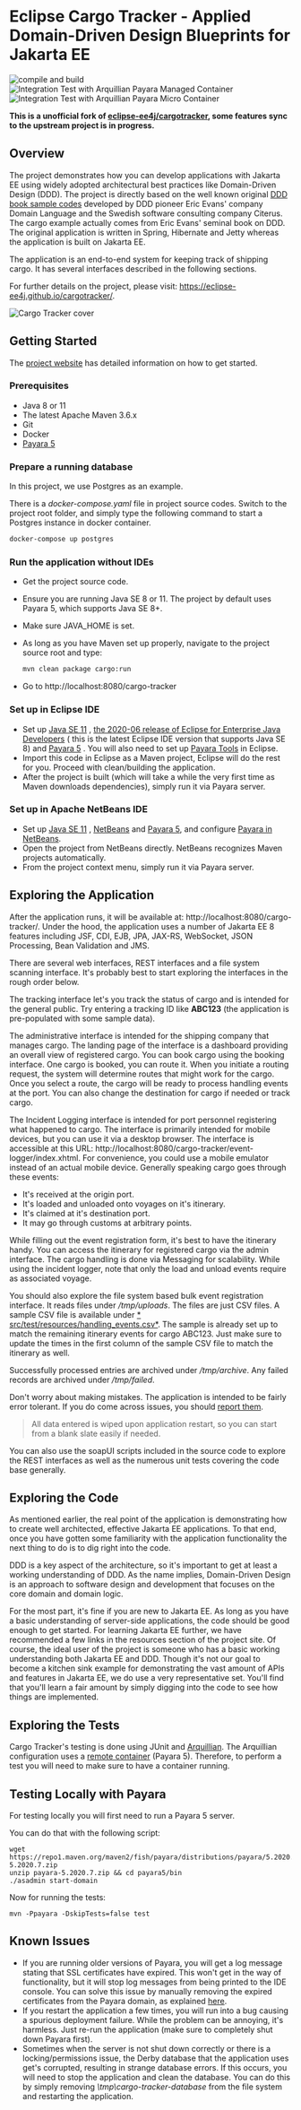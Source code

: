 # Eclipse Cargo Tracker - Applied Domain-Driven Design Blueprints for Jakarta EE

![compile and build](https://github.com/hantsy/cargotracker/workflows/build/badge.svg)
![Integration Test with Arquillian Payara Managed Container](https://github.com/hantsy/cargotracker/workflows/it-with-arq-payara-managed/badge.svg)
![Integration Test with Arquillian Payara Micro Container](https://github.com/hantsy/cargotracker/workflows/it-with-arq-payara-micro/badge.svg)

**This is a unofficial fork of [eclipse-ee4j/cargotracker](https://github.com/eclipse-ee4j/cargotracker), some features sync to the upstream project is in progress.**

## Overview

The project demonstrates how you can develop applications with Jakarta EE using widely adopted architectural best
practices like Domain-Driven Design (DDD). The project is directly based on the well known
original [ DDD book sample codes](https://github.com/citerus/dddsample-core) developed by DDD pioneer Eric Evans'
company Domain Language and the Swedish software consulting company Citerus. The cargo example actually comes from Eric
Evans' seminal book on DDD. The original application is written in Spring, Hibernate and Jetty whereas the application
is built on Jakarta EE.

The application is an end-to-end system for keeping track of shipping cargo. It has several interfaces described in the
following sections.

For further details on the project, please visit: https://eclipse-ee4j.github.io/cargotracker/.

![Cargo Tracker cover](cargo_tracker_cover.png)

## Getting Started

The [project website](https://eclipse-ee4j.github.io/cargotracker/) has detailed information on how to get started.

### Prerequisites

* Java 8 or 11
* The latest Apache Maven 3.6.x
* Git
* Docker
* [Payara 5](https://www.payara.fish/downloads/)

### Prepare a running database

In this project, we use Postgres as an example.

There is a *docker-compose.yaml* file in project source codes. Switch to the project root folder, and simply type the
following command to start a Postgres instance in docker container.

```bash
docker-compose up postgres
```

### Run the application without IDEs

* Get the project source code.
* Ensure you are running Java SE 8 or 11. The project by default uses Payara 5, which supports Java SE 8+.
* Make sure JAVA_HOME is set.
* As long as you have Maven set up properly, navigate to the project source root and type:

   ```bash
   mvn clean package cargo:run
   ```
* Go to http://localhost:8080/cargo-tracker

### Set up in Eclipse IDE

* Set up [Java SE 11](https://www.azul.com/downloads/zulu-community/?version=java-11-lts)
  , [the 2020-06 release of Eclipse for Enterprise Java Developers](https://www.eclipse.org/downloads/packages/release/2020-06/r/eclipse-ide-enterprise-java-developers) (
  this is the latest Eclipse IDE version that supports Java SE 8) and [Payara 5](https://www.payara.fish/downloads/) .
  You will also need to set up [Payara Tools](https://marketplace.eclipse.org/content/payara-tools) in Eclipse.
* Import this code in Eclipse as a Maven project, Eclipse will do the rest for you. Proceed with clean/building the
  application.
* After the project is built (which will take a while the very first time as Maven downloads dependencies), simply run
  it via Payara server.

### Set up in Apache NetBeans IDE

* Set up [Java SE 11](https://www.azul.com/downloads/zulu-community/?version=java-11-lts)
  ,  [NetBeans](http://netbeans.apache.org) and  [Payara 5](https://www.payara.fish/downloads/), and
  configure [Payara in NetBeans](https://blog.payara.fish/adding-payara-server-to-netbeans).
* Open the project from NetBeans directly. NetBeans recognizes Maven projects automatically.
* From the project context menu, simply run it via Payara server.

## Exploring the Application

After the application runs, it will be available at:
http://localhost:8080/cargo-tracker/. Under the hood, the application uses a number of Jakarta EE 8 features including
JSF, CDI, EJB, JPA, JAX-RS, WebSocket, JSON Processing, Bean Validation and JMS.

There are several web interfaces, REST interfaces and a file system scanning interface. It's probably best to start
exploring the interfaces in the rough order below.

The tracking interface let's you track the status of cargo and is intended for the general public. Try entering a
tracking ID like **ABC123** (the application is pre-populated with some sample data).

The administrative interface is intended for the shipping company that manages cargo. The landing page of the interface
is a dashboard providing an overall view of registered cargo. You can book cargo using the booking interface. One cargo
is booked, you can route it. When you initiate a routing request, the system will determine routes that might work for
the cargo. Once you select a route, the cargo will be ready to process handling events at the port. You can also change
the destination for cargo if needed or track cargo.

The Incident Logging interface is intended for port personnel registering what happened to cargo. The interface is
primarily intended for mobile devices, but you can use it via a desktop browser. The interface is accessible at this
URL: http://localhost:8080/cargo-tracker/event-logger/index.xhtml. For convenience, you could use a mobile emulator
instead of an actual mobile device. Generally speaking cargo goes through these events:

* It's received at the origin port.
* It's loaded and unloaded onto voyages on it's itinerary.
* It's claimed at it's destination port.
* It may go through customs at arbitrary points.

While filling out the event registration form, it's best to have the itinerary handy. You can access the itinerary for
registered cargo via the admin interface. The cargo handling is done via Messaging for scalability. While using the
incident logger, note that only the load and unload events require as associated voyage.

You should also explore the file system based bulk event registration interface. It reads files under */tmp/uploads*.
The files are just CSV files. A sample CSV file is available under [*
src/test/resources/handling_events.csv*](src/test/resources/handling_events.csv). The sample is already set up to match
the remaining itinerary events for cargo ABC123. Just make sure to update the times in the first column of the sample
CSV file to match the itinerary as well.

Successfully processed entries are archived under */tmp/archive*. Any failed records are archived under */tmp/failed*.

Don't worry about making mistakes. The application is intended to be fairly error tolerant. If you do come across
issues, you should [report them](https://github.com/eclipse-ee4j/cargotracker/issues).

> All data entered is wiped upon application restart, so you can start from a blank slate easily if needed.

You can also use the soapUI scripts included in the source code to explore the REST interfaces as well as the numerous
unit tests covering the code base generally.

## Exploring the Code

As mentioned earlier, the real point of the application is demonstrating how to create well architected, effective
Jakarta EE applications. To that end, once you have gotten some familiarity with the application functionality the next
thing to do is to dig right into the code.

DDD is a key aspect of the architecture, so it's important to get at least a working understanding of DDD. As the name
implies, Domain-Driven Design is an approach to software design and development that focuses on the core domain and
domain logic.

For the most part, it's fine if you are new to Jakarta EE. As long as you have a basic understanding of server-side
applications, the code should be good enough to get started. For learning Jakarta EE further, we have recommended a few
links in the resources section of the project site. Of course, the ideal user of the project is someone who has a basic
working understanding both Jakarta EE and DDD. Though it's not our goal to become a kitchen sink example for
demonstrating the vast amount of APIs and features in Jakarta EE, we do use a very representative set. You'll find that
you'll learn a fair amount by simply digging into the code to see how things are implemented.

## Exploring the Tests

Cargo Tracker's testing is done using JUnit and [Arquillian](http://arquillian.org/). The Arquillian configuration uses
a [remote container](http://arquillian.org/arquillian-core/#_containers) (Payara 5). Therefore, to perform a test you
will need to make sure to have a container running.

## Testing Locally with Payara

For testing locally you will first need to run a Payara 5 server.

You can do that with the following script:

```shell script
wget https://repo1.maven.org/maven2/fish/payara/distributions/payara/5.2020.7/payara-5.2020.7.zip
unzip payara-5.2020.7.zip && cd payara5/bin
./asadmin start-domain
```

Now for running the tests:

```shell script
mvn -Ppayara -DskipTests=false test
```

## Known Issues

* If you are running older versions of Payara, you will get a log message stating that SSL certificates have expired.
  This won't get in the way of functionality, but it will stop log messages from being printed to the IDE console. You
  can solve this issue by manually removing the expired certificates from the Payara domain, as
  explained [here](https://github.com/payara/Payara/issues/3038).
* If you restart the application a few times, you will run into a bug causing a spurious deployment failure. While the
  problem can be annoying, it's harmless. Just re-run the application (make sure to completely shut down Payara first).
* Sometimes when the server is not shut down correctly or there is a locking/permissions issue, the Derby database that
  the application uses get's corrupted, resulting in strange database errors. If this occurs, you will need to stop the
  application and clean the database. You can do this by simply removing *\tmp\cargo-tracker-database* from the file
  system and restarting the application.
